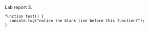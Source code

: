 
Lab report 3.

```
function test() {
  console.log("notice the blank line before this function?");
}
```
